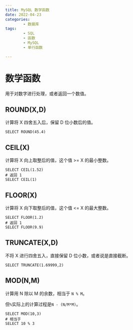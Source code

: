 ```yaml
---
title: MySQL 数学函数
date: 2022-04-23
categories:
        - 数据库
tags:
        - SQL
        - 函数
        - MySQL
        - 单行函数

---
```


# 数学函数

用于对数字进行处理，或者返回一个数值。

## ROUND(X,D)

计算将 X 四舍五入后，保留 D 位小数后的值。

```mysql
SELECT ROUND(45.4)
```

## CEIL(X)

计算将 X 向上取整后的值，这个值 >= X 的最小整数。

```MySQL
SELECT CEIL(1.52)
# 返回 1
SELECT CEIL(1)
```

## FLOOR(X)

计算将 X 向下取整后的值，这个值 <= X 的最大整数。

```mysql
SELECT FLOOR(1.2)
# 返回 1
SELECT FLOOR(9.9)
```

## TRUNCATE(X,D)

不将 X 进行四舍五入，直接保留 D 位小数，或者说是直接截断。

```MySQL
SELECT TRUNCATE(1.69999,2)
```

## MOD(N,M)

计算用 N 除以 M 的余数，相当于 `N % M`。

但`%`实际上的计算过程是`N - (N/M*M)`。

```MySQL
SELECT MOD(10,3)
# 相当于
SELECT 10 % 3
```
